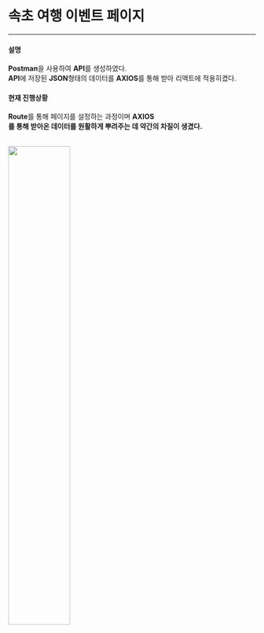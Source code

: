 # 속초 여행 이벤트 페이지
<hr>
<h4>설명</h4>
<b>Postman</b>을 사용하여 <b>API</b>를 생성하였다. <br>
<b>API</b>에 저장된 <b>JSON</b>형태의 데이터를 <b>AXIOS</b>를 통해 받아 리액트에 적용히켰다.<br>
<h4>현재 진행상황</h4>
<b>Route</b>를 통해 페이지를 설정하는 과정이며 <b>AXIOS</br>를 통해 받아온 데이터를 원활하게 뿌려주는 데 약간의 차질이 생겼다.


<br><img width=50% src="https://user-images.githubusercontent.com/73030613/139589231-096780ec-367c-485e-b25f-9b0056e0f599.gif">
